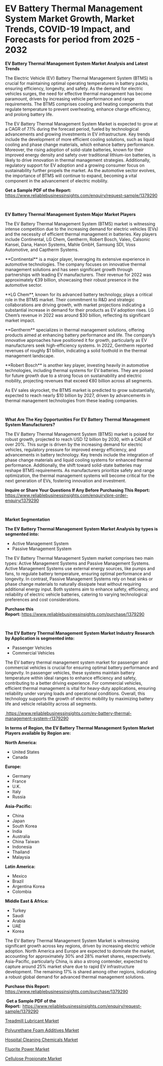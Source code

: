 <p><h1>EV Battery Thermal Management System Market Growth, Market Trends, COVID-19 Impact, and Forecasts for period from 2025 - 2032</h1></p><p><strong>EV Battery Thermal Management System Market Analysis and Latest Trends</strong></p>
<p><p>The Electric Vehicle (EV) Battery Thermal Management System (BTMS) is crucial for maintaining optimal operating temperatures in battery packs, ensuring efficiency, longevity, and safety. As the demand for electric vehicles surges, the need for effective thermal management has become paramount, driven by increasing vehicle performance and range requirements. The BTMS comprises cooling and heating components that regulate temperature to prevent overheating, enhance charge efficiency, and prolong battery life.</p><p>The EV Battery Thermal Management System Market is expected to grow at a CAGR of 7.1% during the forecast period, fueled by technological advancements and growing investments in EV infrastructure. Key trends include the development of more efficient cooling solutions, such as liquid cooling and phase change materials, which enhance battery performance. Moreover, the rising adoption of solid-state batteries, known for their improved energy density and safety over traditional lithium-ion batteries, is likely to drive innovation in thermal management strategies. Additionally, regulatory support for EV adoption and a growing consumer focus on sustainability further propels the market. As the automotive sector evolves, the importance of BTMS will continue to expand, becoming a vital component in the advancement of electric mobility.</p></p>
<p><strong>Get a Sample PDF of the Report:&nbsp;</strong> <a href="https://www.reliablebusinessinsights.com/enquiry/request-sample/1379290?utm_campaign=2032&utm_medium=2&utm_source=Github&utm_content=ia&utm_term=30012025&utm_id=ev-battery-thermal-management-system">https://www.reliablebusinessinsights.com/enquiry/request-sample/1379290</a></p>
<p>&nbsp;</p>
<p><strong>EV Battery Thermal Management System Major Market Players</strong></p>
<p><p>The EV Battery Thermal Management System (BTMS) market is witnessing intense competition due to the increasing demand for electric vehicles (EVs) and the necessity of efficient thermal management in batteries. Key players include Continental, LG Chem, Gentherm, Robert Bosch, Valeo, Calsonic Kansei, Dana, Hanon Systems, Mahle GmbH, Samsung SDI, Voss Automotive, and Captherm Systems.</p><p>**Continental** is a major player, leveraging its extensive experience in automotive technologies. The company focuses on innovative thermal management solutions and has seen significant growth through partnerships with leading EV manufacturers. Their revenue for 2022 was approximately €39 billion, showcasing their robust presence in the automotive sector.</p><p>**LG Chem**, known for its advanced battery technology, plays a critical role in the BTMS market. Their commitment to R&D and strategic collaborations are driving growth, with market projections indicating a substantial increase in demand for their products as EV adoption rises. LG Chem’s revenue in 2022 was around $30 billion, reflecting its significant market impact.</p><p>**Gentherm** specializes in thermal management solutions, offering products aimed at enhancing battery performance and life. The company’s innovative approaches have positioned it for growth, particularly as EV manufacturers seek high-efficiency systems. In 2022, Gentherm reported revenues of roughly $1 billion, indicating a solid foothold in the thermal management landscape.</p><p>**Robert Bosch** is another key player, investing heavily in automotive technologies, including thermal systems for EV batteries. They are poised for future growth due to a strong focus on sustainability and electric mobility, projecting revenues that exceed €80 billion across all segments.</p><p>As EV sales skyrocket, the BTMS market is predicted to grow substantially, expected to reach nearly $10 billion by 2027, driven by advancements in thermal management technologies from these leading companies.</p></p>
<p>&nbsp;</p>
<p><strong>What Are The Key Opportunities For EV Battery Thermal Management System Manufacturers?</strong></p>
<p><p>The EV Battery Thermal Management System (BTMS) market is poised for robust growth, projected to reach USD 12 billion by 2030, with a CAGR of over 20%. This surge is driven by the increasing demand for electric vehicles, regulatory pressure for improved energy efficiency, and advancements in battery technology. Key trends include the integration of phase change materials and liquid cooling systems for enhanced thermal performance. Additionally, the shift toward solid-state batteries may reshape BTMS requirements. As manufacturers prioritize safety and range optimization, the thermal management systems will become critical for the next generation of EVs, fostering innovation and investment.</p></p>
<p><strong>Inquire or Share Your Questions If Any Before Purchasing This Report:</strong> <a href="https://www.reliablebusinessinsights.com/enquiry/pre-order-enquiry/1379290?utm_campaign=2032&utm_medium=2&utm_source=Github&utm_content=ia&utm_term=30012025&utm_id=ev-battery-thermal-management-system">https://www.reliablebusinessinsights.com/enquiry/pre-order-enquiry/1379290</a></p>
<p>&nbsp;</p>
<p><strong>Market Segmentation</strong></p>
<p><strong>The EV Battery Thermal Management System Market Analysis by types is segmented into:</strong></p>
<p><ul><li>Active Management System</li><li>Passive Management System</li></ul></p>
<p><p>The EV Battery Thermal Management System market comprises two main types: Active Management Systems and Passive Management Systems. Active Management Systems use external energy sources, like pumps and fans, to regulate battery temperature, ensuring optimal performance and longevity. In contrast, Passive Management Systems rely on heat sinks or phase change materials to naturally dissipate heat without requiring additional energy input. Both systems aim to enhance safety, efficiency, and reliability of electric vehicle batteries, catering to varying technological preferences and cost considerations.</p></p>
<p><strong>Purchase this Report:&nbsp;</strong><a href="https://www.reliablebusinessinsights.com/purchase/1379290?utm_campaign=2032&utm_medium=2&utm_source=Github&utm_content=ia&utm_term=30012025&utm_id=ev-battery-thermal-management-system">https://www.reliablebusinessinsights.com/purchase/1379290</a></p>
<p>&nbsp;</p>
<p><strong>The EV Battery Thermal Management System Market Industry Research by Application is segmented into:</strong></p>
<p><ul><li>Passenger Vehicles</li><li>Commercial Vehicles</li></ul></p>
<p><p>The EV battery thermal management system market for passenger and commercial vehicles is crucial for ensuring optimal battery performance and longevity. In passenger vehicles, these systems maintain battery temperature within ideal ranges to enhance efficiency and safety, contributing to a better driving experience. For commercial vehicles, efficient thermal management is vital for heavy-duty applications, ensuring reliability under varying loads and operational conditions. Overall, this technology supports the growth of electric mobility by maximizing battery life and vehicle reliability across all segments.</p></p>
<p><a href="https://www.reliablebusinessinsights.com/ev-battery-thermal-management-system-r1379290?utm_campaign=2032&utm_medium=2&utm_source=Github&utm_content=ia&utm_term=30012025&utm_id=ev-battery-thermal-management-system">&nbsp;https://www.reliablebusinessinsights.com/ev-battery-thermal-management-system-r1379290</a></p>
<p><strong>In terms of Region, the EV Battery Thermal Management System Market Players available by Region are:</strong></p>
<p>
    <p> <strong> North America: </strong>
        <ul>
            <li>United States</li>
            <li>Canada</li>
        </ul>
        </p> 
    <p> <strong> Europe: </strong>
        <ul>
            <li>Germany</li>
            <li>France</li>
            <li>U.K.</li>
            <li>Italy</li>
            <li>Russia</li>
        </ul>
        </p> 
    <p> <strong> Asia-Pacific: </strong>
        <ul>
            <li>China</li>
            <li>Japan</li>
            <li>South Korea</li>
            <li>India</li>
            <li>Australia</li>
            <li>China Taiwan</li>
            <li>Indonesia</li>
            <li>Thailand</li>
            <li>Malaysia</li>
        </ul>
        </p> 
    <p> <strong> Latin America: </strong>
        <ul>
            <li>Mexico</li>
            <li>Brazil</li>
            <li>Argentina Korea</li>
            <li>Colombia</li>
        </ul>
        </p> 
    <p> <strong> Middle East & Africa: </strong>
        <ul>
            <li>Turkey</li>
            <li>Saudi</li>
            <li>Arabia</li>
            <li>UAE</li>
            <li>Korea</li>
        </ul>
    </p>
    </p>
<p><p>The EV Battery Thermal Management System Market is witnessing significant growth across key regions, driven by increasing electric vehicle adoption. North America and Europe are expected to dominate the market, accounting for approximately 30% and 28% market shares, respectively. Asia-Pacific, particularly China, is also a strong contender, expected to capture around 25% market share due to rapid EV infrastructure development. The remaining 17% is shared among other regions, indicating a robust global demand for advanced thermal management solutions.</p></p>
<p><strong>Purchase this Report: </strong><a href="https://www.reliablebusinessinsights.com/purchase/1379290?utm_campaign=2032&utm_medium=2&utm_source=Github&utm_content=ia&utm_term=30012025&utm_id=ev-battery-thermal-management-system">https://www.reliablebusinessinsights.com/purchase/1379290</a></p>
<p>&nbsp;<strong>Get a Sample PDF of the Report:&nbsp;&nbsp;</strong><a href="https://www.reliablebusinessinsights.com/enquiry/request-sample/1379290?utm_campaign=2032&utm_medium=2&utm_source=Github&utm_content=ia&utm_term=30012025&utm_id=ev-battery-thermal-management-system">https://www.reliablebusinessinsights.com/enquiry/request-sample/1379290</a></p>
<p><strong></strong></p>
<p><p><a href="https://github.com/crooneinis80/Market-Research-Report-List-1/blob/main/treadmill-lubricant-market.md?utm_campaign=2032&utm_medium=2&utm_source=Github&utm_content=ia&utm_term=30012025&utm_id=ev-battery-thermal-management-system">Treadmill Lubricant Market</a></p><p><a href="https://github.com/zupankocka/Market-Research-Report-List-1/blob/main/polyurethane-foam-additives-market.md?utm_campaign=2032&utm_medium=2&utm_source=Github&utm_content=ia&utm_term=30012025&utm_id=ev-battery-thermal-management-system">Polyurethane Foam Additives Market</a></p><p><a href="https://github.com/pinzinyaah/Market-Research-Report-List-1/blob/main/hospital-cleaning-chemicals-market.md?utm_campaign=2032&utm_medium=2&utm_source=Github&utm_content=ia&utm_term=30012025&utm_id=ev-battery-thermal-management-system">Hospital Cleaning Chemicals Market</a></p><p><a href="https://github.com/boisetwa16/Market-Research-Report-List-1/blob/main/fluorite-power-market.md?utm_campaign=2032&utm_medium=2&utm_source=Github&utm_content=ia&utm_term=30012025&utm_id=ev-battery-thermal-management-system">Fluorite Power Market</a></p><p><a href="https://github.com/vioarapoyil/Market-Research-Report-List-1/blob/main/cellulose-propionate-market.md?utm_campaign=2032&utm_medium=2&utm_source=Github&utm_content=ia&utm_term=30012025&utm_id=ev-battery-thermal-management-system">Cellulose Propionate Market</a></p></p>